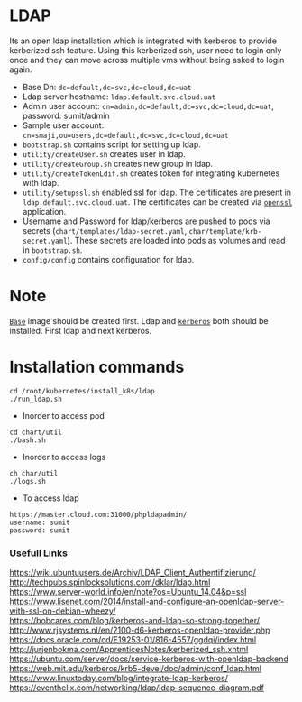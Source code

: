 # LDAP

Its an open ldap installation which is integrated with kerberos to provide kerberized ssh 
feature. Using this kerberized ssh, user need to login only once and they can move across
multiple vms without being asked to login again.
- Base Dn: `dc=default,dc=svc,dc=cloud,dc=uat`
- Ldap server hostname: `ldap.default.svc.cloud.uat`
- Admin user account: `cn=admin,dc=default,dc=svc,dc=cloud,dc=uat`, password: sumit/admin
- Sample user account: `cn=smaji,ou=users,dc=default,dc=svc,dc=cloud,dc=uat`
- `bootstrap.sh` contains script for setting up ldap.
- `utility/createUser.sh` creates user in ldap.
- `utility/createGroup.sh` creates new group in ldap.
- `utility/createTokenLdif.sh` creates token for integrating kubernetes with ldap.
- `utility/setupssl.sh` enabled ssl for ldap. The certificates are present in `ldap.default.svc.cloud.uat`.
The certificates can be created via [`openssl`](https://github.com/sumitmaji/openssl) application.
- Username and Password for ldap/kerberos are pushed to pods via secrets 
(`chart/templates/ldap-secret.yaml`, `char/template/krb-secret.yaml`). These secrets are loaded
into pods as volumes and read in `bootstrap.sh`.
- `config/config` contains configuration for ldap.

# Note
[`Base`](https://github.com/sumitmaji/base/tree/trusty) image should be created first.
Ldap and [`kerberos`](https://github.com/sumitmaji/kubernetes/tree/master/install_k8s/kerberos) both should be installed. First ldap and next kerberos.

# Installation commands

```console
cd /root/kubernetes/install_k8s/ldap
./run_ldap.sh
```

- Inorder to access pod
```console
cd chart/util
./bash.sh
```

- Inorder to access logs
```console
ch char/util
./logs.sh
```

- To access ldap
```console
https://master.cloud.com:31000/phpldapadmin/
username: sumit
password: sumit
```

### Usefull Links

https://wiki.ubuntuusers.de/Archiv/LDAP_Client_Authentifizierung/<br>
http://techpubs.spinlocksolutions.com/dklar/ldap.html<br>
https://www.server-world.info/en/note?os=Ubuntu_14.04&p=ssl<br>
https://www.lisenet.com/2014/install-and-configure-an-openldap-server-with-ssl-on-debian-wheezy/<br>
https://bobcares.com/blog/kerberos-and-ldap-so-strong-together/<br>
http://www.rjsystems.nl/en/2100-d6-kerberos-openldap-provider.php<br>
https://docs.oracle.com/cd/E19253-01/816-4557/ggdqi/index.html<br>
http://jurjenbokma.com/ApprenticesNotes/kerberized_ssh.xhtml<br>
https://ubuntu.com/server/docs/service-kerberos-with-openldap-backend<br>
https://web.mit.edu/kerberos/krb5-devel/doc/admin/conf_ldap.html<br>
https://www.linuxtoday.com/blog/integrate-ldap-kerberos/<br>
https://eventhelix.com/networking/ldap/ldap-sequence-diagram.pdf<br>